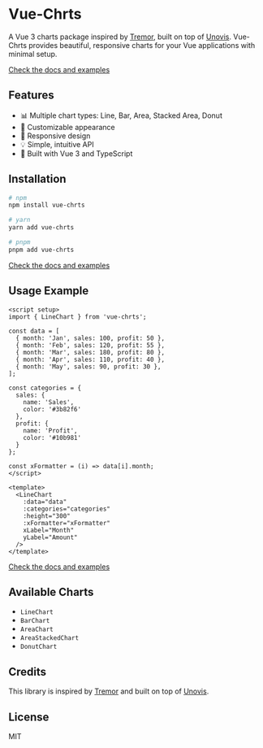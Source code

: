 # Vue-Chrts

A Vue 3 charts package inspired by [Tremor](https://tremor.so/), built on top of [Unovis](https://unovis.dev). Vue-Chrts provides beautiful, responsive charts for your Vue applications with minimal setup.

[Check the docs and examples](https://nuxtcharts.com/docs)

## Features

- 📊 Multiple chart types: Line, Bar, Area, Stacked Area, Donut
- 🎨 Customizable appearance
- 📱 Responsive design
- 💡 Simple, intuitive API
- 🚀 Built with Vue 3 and TypeScript

## Installation

```bash
# npm
npm install vue-chrts

# yarn
yarn add vue-chrts

# pnpm
pnpm add vue-chrts
```
[Check the docs and examples](https://nuxtcharts.com/docs)

## Usage Example

```vue
<script setup>
import { LineChart } from 'vue-chrts';

const data = [
  { month: 'Jan', sales: 100, profit: 50 },
  { month: 'Feb', sales: 120, profit: 55 },
  { month: 'Mar', sales: 180, profit: 80 },
  { month: 'Apr', sales: 110, profit: 40 },
  { month: 'May', sales: 90, profit: 30 },
];

const categories = {
  sales: {
    name: 'Sales',
    color: '#3b82f6'
  },
  profit: {
    name: 'Profit', 
    color: '#10b981'
  }
};

const xFormatter = (i) => data[i].month;
</script>

<template>
  <LineChart
    :data="data"
    :categories="categories"
    :height="300"
    :xFormatter="xFormatter"
    xLabel="Month"
    yLabel="Amount"
  />
</template>
```
[Check the docs and examples](https://nuxtcharts.com/docs)

## Available Charts

- `LineChart`
- `BarChart`
- `AreaChart`
- `AreaStackedChart`
- `DonutChart`

## Credits

This library is inspired by [Tremor](https://tremor.so/) and built on top of [Unovis](https://unovis.dev).

## License

MIT